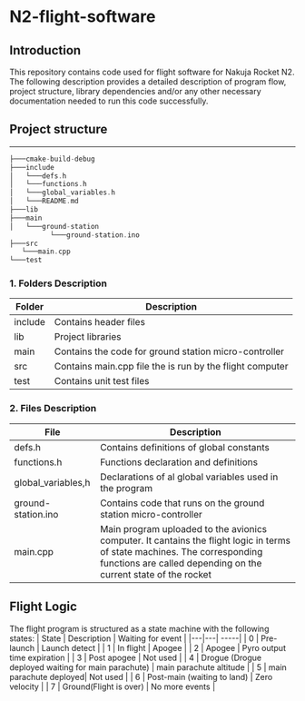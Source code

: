 # N2-flight-software
## Introduction
This repository contains code used for flight software for Nakuja Rocket N2. The following description provides a detailed
description of program flow, project structure, library dependencies and/or any other necessary documentation needed to run this 
code successfully.

## Project structure
***

```asm
├───cmake-build-debug
├───include
│   └───defs.h
│   └───functions.h
│   └───global_variables.h
│   └───README.md
├───lib
├───main
│   └───ground-station
          └───ground-station.ino
├───src
   └───main.cpp
└───test
```

### 1. Folders Description
| Folder  | Description   |
|---|---|
|  include | Contains header files   |
|  lib | Project libraries|
|main | Contains the code for ground station micro-controller   |
|src| Contains main.cpp file the is run by the flight computer   |
|test| Contains unit test files    |

### 2. Files Description
|File   | Description   |
|---|---|
| defs.h  | Contains definitions of global constants |
|functions.h   | Functions declaration and definitions |
| global_variables,h   | Declarations of al global variables used in the program   |
| ground-station.ino    | Contains code that runs on the ground station micro-controller   |
|main.cpp   | Main program uploaded to the avionics computer. It cantains the flight logic in terms of state machines. The corresponding functions are called depending on the current state of the rocket   |


## Flight Logic 
The flight program is structured as a state machine with the following states:
| State  | Description  | Waiting for event |
|---|---| -----|
| 0  | Pre-launch    |  Launch detect  |
| 1  | In flight      |  Apogee |
| 2  | Apogee    |  Pyro output time expiration  |
| 3  | Post apogee    |  Not used  |
| 4  | Drogue (Drogue deployed waiting for main parachute)   | main parachute altitude   |
| 5  | main parachute deployed| Not used  |
| 6  | Post-main (waiting to land) |  Zero velocity |
| 7  | Ground(Flight is over)    |  No more events  |




